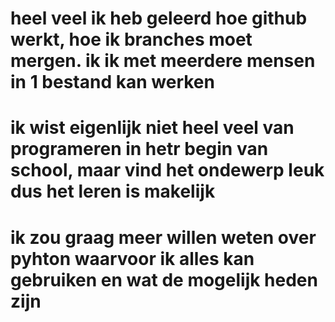 # heel veel ik heb geleerd hoe github werkt, hoe ik branches moet mergen. ik ik met meerdere mensen in 1 bestand kan werken

# ik wist eigenlijk niet heel veel van programeren in hetr begin van school, maar vind het ondewerp leuk dus het leren is makelijk

# ik zou graag meer willen weten over pyhton waarvoor ik alles kan gebruiken en wat de mogelijk heden zijn